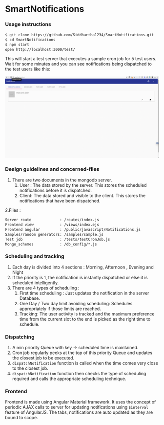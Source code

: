 # SmartNotifications

### Usage instructions

```
$ git clone https://github.com/Siddhartha1234/SmartNotifications.git
$ cd SmartNotifications
$ npm start
open http://localhost:3000/test/
```

This will start a test server that executes a sample cron job for 5 test users.
Wait for some minutes and you can see notifications being dispatched to the test users like this: 

![](https://github.com/Siddhartha1234/SmartNotifications/blob/master/sample.gif)

### Design guidelines and concerned-files
1. There are two documents in the mongodb server.
   1. User  : The data stored by the server. This stores the scheduled notifications before it is dispatched. 
   2. Client: The data stored and visible to the client. This stores the notifications that have been dispatched.

2.Files : 
   ```
   Server route             : /routes/index.js
   Frontend view            : /views/index.ejs
   Frontend angular         : /public/javascript/Notifications.js
   Samples/random generators: /samples/sample.js
   Test job                 : /tests/testCronJob.js
   Mongo_schemes            : /db_config/*.js
   
   ```
### Scheduling and tracking
1. Each day is divided into 4 sections : Morning, Afternoon , Evening and Night
2. If the priority is 1, the notification is instantly dispatched or else it is scheduled intelligently.
3. There are 4 types of scheduling : 
    1. First time scheduling : Just updates the notification in the server Database.
    2. One Day / Two day limit avoiding scheduling: Schedules appropriately if those limits are reached. 
    3. Tracking: The user activity is tracked and the maximum preference time from the current slot to the end is picked 
       as the right time to schedule.  

### Dispatching 
1. A min priority Queue with key -> scheduled time is maintained.
2. Cron job regularly peeks at the top of this priority Queue and updates the closest job to be executed.
3. ``dispatchNotification`` function is called when the time comes very close to the closest job.
4. ``dispatchNotification`` function then checks the type of scheduling required and calls the appropriate scheduling technique.


### Frontend
Frontend is made using Angular Material framework. It uses the concept of periodic AJAX calls to server for updating notifications using ``$interval`` feature of AngularJS. 
The tabs, notifications are auto updated as they are bound to scope.





